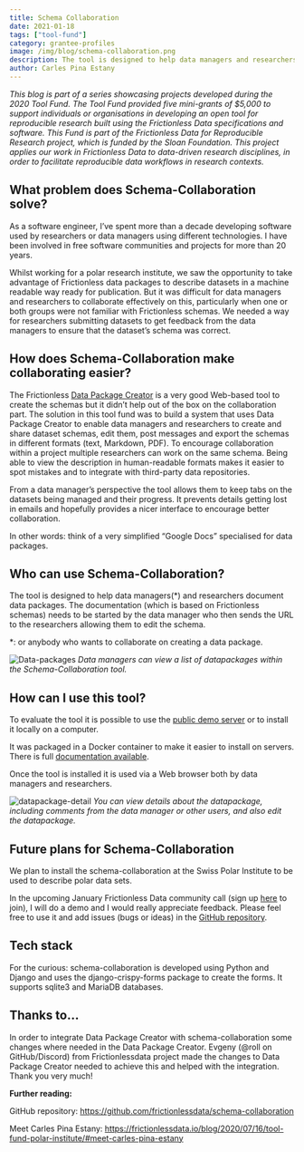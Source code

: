 ```yaml
---
title: Schema Collaboration
date: 2021-01-18
tags: ["tool-fund"]
category: grantee-profiles
image: /img/blog/schema-collaboration.png
description: The tool is designed to help data managers and researchers document data packages. The documentation needs to be started by the data manager who then sends the URL to the researchers allowing them to edit the schema.
author: Carles Pina Estany
---
```


*This blog is part of a series showcasing projects developed during the 2020 Tool Fund. The Tool Fund provided five mini-grants of $5,000 to support individuals or organisations in developing an open tool for reproducible research built using the Frictionless Data specifications and software. This Fund is part of the Frictionless Data for Reproducible Research project, which is funded by the Sloan Foundation. This project applies our work in Frictionless Data to data-driven research disciplines, in order to facilitate reproducible data workflows in research contexts.*

## What problem does Schema-Collaboration solve?
As a software engineer, I’ve spent more than a decade developing software used by researchers or data managers using different technologies. I have been involved in free software communities and projects for more than 20 years.

Whilst working for a polar research institute, we saw the opportunity to take advantage of Frictionless data packages to describe datasets in a machine readable way ready for publication. But it was difficult for data managers and researchers to collaborate effectively on this, particularly when one or both groups were not familiar with Frictionless schemas. We needed a way for researchers submitting datasets to get feedback from the data managers to ensure that the dataset’s schema was correct.

## How does Schema-Collaboration make collaborating easier?
The Frictionless [Data Package Creator](https://create.frictionlessdata.io/) is a very good Web-based tool to create the schemas but it didn’t help out of the box on the collaboration part. The solution in this tool fund was to build a system that uses Data Package Creator to enable data managers and researchers to create and share dataset schemas, edit them, post messages and export the schemas in different formats (text, Markdown, PDF). To encourage collaboration within a project multiple researchers can work on the same schema. Being able to view the description in human-readable formats makes it easier to spot mistakes and to integrate with third-party data repositories.

From a data manager’s perspective the tool allows them to keep tabs on the datasets being managed and their progress. It prevents details getting lost in emails and hopefully provides a nicer interface to encourage better collaboration.

In other words: think of a very simplified “Google Docs” specialised for data packages.

## Who can use Schema-Collaboration?
The tool is designed to help data managers(*) and researchers document data packages. The documentation (which is based on Frictionless schemas) needs to be started by the data manager who then sends the URL to the researchers allowing them to edit the schema.

*: or anybody who wants to collaborate on creating a data package.

![Data-packages](https://user-images.githubusercontent.com/74717970/104922881-8e788c80-599b-11eb-9260-21b9a5747a8f.png)
*Data managers can view a list of datapackages within the Schema-Collaboration tool.*

## How can I use this tool?
 To evaluate the tool it is possible to use the [public demo server](https://carles.eu.pythonanywhere.com/) or to install it locally on a computer.

It was packaged in a Docker container to make it easier to install on servers. There is full [documentation available](https://github.com/frictionlessdata/schema-collaboration/blob/master/docker/README.md).

Once the tool is installed it is used via a Web browser both by data managers and researchers.

![datapackage-detail](https://user-images.githubusercontent.com/74717970/104923256-19598700-599c-11eb-9cc4-19bb7637fdaa.png)
*You can view details about the datapackage, including comments from the data manager or other users, and also edit the datapackage.*

## Future plans for Schema-Collaboration
We plan to install the schema-collaboration at the Swiss Polar Institute to be used to describe polar data sets.

In the upcoming January  Frictionless Data community call (sign up [here](https://docs.google.com/forms/d/e/1FAIpQLSeuNCopxXauMkrWvF6VHqOyHMcy54SfNDOseVXfWRQZWkvqjQ/viewform) to join), I will do a demo and I would really appreciate feedback. Please feel free to use it and add issues (bugs or ideas) in the [GitHub repository](https://github.com/frictionlessdata/schema-collaboration).

## Tech stack
For the curious: schema-collaboration is developed using Python and Django and uses the django-crispy-forms package to create the forms. It supports sqlite3 and MariaDB databases.

## Thanks to…
In order to integrate Data Package Creator with schema-collaboration some changes where needed in the Data Package Creator. Evgeny (@roll on GitHub/Discord) from Frictionlessdata project made the changes to Data Package Creator needed to achieve this and helped with the integration. Thank you very much!

**Further reading:**

GitHub repository: https://github.com/frictionlessdata/schema-collaboration

Meet Carles Pina Estany: https://frictionlessdata.io/blog/2020/07/16/tool-fund-polar-institute/#meet-carles-pina-estany
